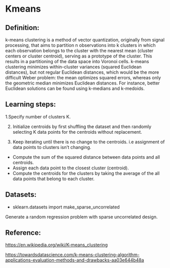 # Kmeans

## Definition:

k-means clustering is a method of vector quantization, originally from signal processing, that aims to partition n observations into k clusters in which each observation belongs to the cluster with the nearest mean (cluster centers or cluster centroid), serving as a prototype of the cluster. This results in a partitioning of the data space into Voronoi cells. k-means clustering minimizes within-cluster variances (squared Euclidean distances), but not regular Euclidean distances, which would be the more difficult Weber problem: the mean optimizes squared errors, whereas only the geometric median minimizes Euclidean distances. For instance, better Euclidean solutions can be found using k-medians and k-medoids.

## Learning steps:

1.Specify number of clusters K.

2. Initialize centroids by first shuffling the dataset and then randomly selecting K data points for the centroids without replacement.

3. Keep iterating until there is no change to the centroids. i.e assignment of data points to clusters isn’t changing.

 - Compute the sum of the squared distance between data points and all centroids.
 - Assign each data point to the closest cluster (centroid).
 - Compute the centroids for the clusters by taking the average of the all data points that belong to each cluster.

## Datasets:

- sklearn.datasets import make_sparse_uncorrelated

Generate a random regression problem with sparse uncorrelated design.

## Reference:

https://en.wikipedia.org/wiki/K-means_clustering

https://towardsdatascience.com/k-means-clustering-algorithm-applications-evaluation-methods-and-drawbacks-aa03e644b48a
